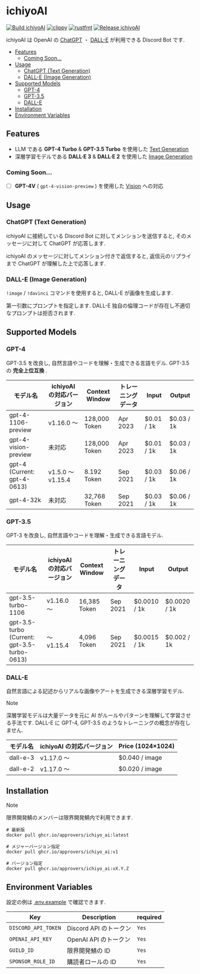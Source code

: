 # ichiyoAI

[![Build ichiyoAI](https://github.com/approvers/ichiyoAI/actions/workflows/build.yaml/badge.svg)](https://github.com/approvers/ichiyoAI/actions/workflows/build.yaml)
[![clippy](https://github.com/approvers/ichiyoAI/actions/workflows/clippy.yaml/badge.svg)](https://github.com/approvers/ichiyoAI/actions/workflows/clippy.yaml)
[![rustfmt](https://github.com/approvers/ichiyoAI/actions/workflows/fmt.yaml/badge.svg)](https://github.com/approvers/ichiyoAI/actions/workflows/fmt.yaml)
[![Release ichiyoAI](https://github.com/approvers/ichiyoAI/actions/workflows/release.yaml/badge.svg)](https://github.com/approvers/ichiyoAI/actions/workflows/release.yaml)

ichiyoAI は OpenAI の [ChatGPT](https://openai.com/chatgpt) ・ [DALL-E](https://openai.com/dall-e-3) が利用できる Discord Bot です.

- [Features](#features)
  - [Coming Soon...](#coming-soon)
- [Usage](#usage)
  - [ChatGPT (Text Generation)](#chatgpt-text-generation)
  - [DALL-E (Image Generation)](#dall-e-image-generation)
- [Supported Models](#supported-models)
  - [GPT-4](#gpt-4)
  - [GPT-3.5](#gpt-35)
  - [DALL-E](#dall-e)
- [Installation](#installation)
- [Environment Variables](#environment-variables)

## Features

- LLM である **GPT-4 Turbo** & **GPT-3.5 Turbo** を使用した [Text Generation](https://platform.openai.com/docs/guides/text-generation)
- 深層学習モデルである **DALL·E 3** & **DALL·E 2** を使用した [Image Generation](https://platform.openai.com/docs/guides/images)

### Coming Soon...

- [ ] **GPT-4V** ( `gpt-4-vision-preview` ) を使用した [Vision](https://platform.openai.com/docs/guides/vision) への対応

## Usage

### ChatGPT (Text Generation)

ichiyoAI に接続している Discord Bot に対してメンションを送信すると, そのメッセージに対して ChatGPT が応答します.

ichiyoAI のメッセージに対してメンション付きで返信すると, 返信元のリプライまで ChatGPT が理解した上で応答します.

### DALL-E (Image Generation)

`!image` / `!davinci` コマンドを使用すると, DALL-E が画像を生成します.

第一引数にプロンプトを指定します. DALL-E 独自の倫理コードが存在し不適切なプロンプトは拒否されます.

## Supported Models

### GPT-4

GPT-3.5 を改良し, 自然言語やコードを理解・生成できる言語モデル. GPT-3.5 の **完全上位互換** .

| モデル名 | ichiyoAI の対応バージョン | Context Window | トレーニングデータ | Input | Output |
| --- | --- | --- | --- | --- | --- |
| gpt-4-1106-preview | v1.16.0 〜 | 128,000 Token | Apr 2023 | $0.01 / 1k | $0.03 / 1k |
| gpt-4-vision-preview | 未対応 | 128,000 Token | Apr 2023 | $0.01 / 1k | $0.03 / 1k |
| gpt-4 (Current: gpt-4-0613) | v1.5.0 〜 v1.15.4 | 8.192 Token | Sep 2021 | $0.03 / 1k | $0.06 / 1k |
| gpt-4-32k | 未対応 | 32,768 Token | Sep 2021 | $0.03 / 1k | $0.06 / 1k |

### GPT-3.5

GPT-3 を改良し, 自然言語やコードを理解・生成できる言語モデル.

| モデル名 | ichiyoAI の対応バージョン | Context Window | トレーニングデータ | Input | Output |
| --- | --- | --- | --- | --- | --- |
| gpt-3.5-turbo-1106 | v1.16.0 〜 | 16,385 Token | Sep 2021 | $0.0010 / 1k | $0.0020 / 1k |
| gpt-3.5-turbo (Current: gpt-3.5-turbo-0613) | 〜 v1.15.4 | 4,096 Token | Sep 2021 | $0.0015 / 1k | $0.002 / 1k |

### DALL-E

自然言語による記述からリアルな画像やアートを生成できる深層学習モデル.

> [!NOTE]
> 深層学習モデルは大量データを元に AI がルールやパターンを理解して学習させる手法です. DALL-E に GPT-4, GPT-3.5 のようなトレーニングの概念が存在しません.

| モデル名 | ichiyoAI の対応バージョン | Price (1024×1024) |
| --- | --- | --- |
| dall-e-3 | v1.17.0 〜 | $0.040 / image |
| dall-e-2 | v1.17.0 〜 | $0.020 / image |

## Installation

> [!NOTE]
> 限界開発鯖のメンバーは限界開発鯖内で利用できます.

```shell
# 最新版
docker pull ghcr.io/approvers/ichiyo_ai:latest

# メジャーバージョン指定
docker pull ghcr.io/approvers/ichiyo_ai:v1

# バージョン指定
docker pull ghcr.io/approvers/ichiyo_ai:vX.Y.Z
```

## Environment Variables

設定の例は [.env.example](./.env.example) で確認できます.

| Key                 | Description       | required |
|---------------------|-------------------|----------|
| `DISCORD_API_TOKEN` | Discord API のトークン | `Yes`    |
| `OPENAI_API_KEY`    | OpenAI API のトークン  | `Yes`    |
| `GUILD_ID`          | 限界開発鯖の ID         | `Yes`    |
| `SPONSOR_ROLE_ID`   | 購読者ロールの ID        | `Yes`     |
